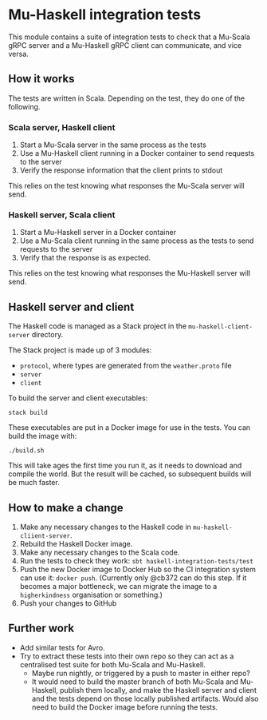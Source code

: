 # Mu-Haskell integration tests

This module contains a suite of integration tests to check that a Mu-Scala gRPC
server and a Mu-Haskell gRPC client can communicate, and vice versa.

## How it works

The tests are written in Scala. Depending on the test, they do one of the
following.

### Scala server, Haskell client

1. Start a Mu-Scala server in the same process as the tests
2. Use a Mu-Haskell client running in a Docker container to send requests to the
   server
3. Verify the response information that the client prints to stdout

This relies on the test knowing what responses the Mu-Scala server will send.

### Haskell server, Scala client

1. Start a Mu-Haskell server in a Docker container
2. Use a Mu-Scala client running in the same process as the tests to send
   requests to the server
3. Verify that the response is as expected.

This relies on the test knowing what responses the Mu-Haskell server will send.

## Haskell server and client

The Haskell code is managed as a Stack project in the `mu-haskell-client-server`
directory.

The Stack project is made up of 3 modules:

* `protocol`, where types are generated from the `weather.proto` file
* `server`
* `client`

To build the server and client executables:

```
stack build
```

These executables are put in a Docker image for use in the tests. You can build
the image with:

```
./build.sh
```

This will take ages the first time you run it, as it needs to download and
compile the world. But the result will be cached, so subsequent builds will be
much faster.

## How to make a change

1. Make any necessary changes to the Haskell code in `mu-haskell-cliient-server`.
2. Rebuild the Haskell Docker image.
3. Make any necessary changes to the Scala code.
4. Run the tests to check they work: `sbt haskell-integration-tests/test`
5. Push the new Docker image to Docker Hub so the CI integration system can use it: `docker push`.
   (Currently only @cb372 can do this step. If it becomes a major bottleneck, we
   can migrate the image to a `higherkindness` organisation or something.)
6. Push your changes to GitHub

## Further work

* Add similar tests for Avro.
* Try to extract these tests into their own repo so they can act as a
  centralised test suite for both Mu-Scala and Mu-Haskell.
    * Maybe run nightly, or triggered by a push to master in either repo?
    * It would need to build the master branch of both Mu-Scala and Mu-Haskell,
      publish them locally, and make the Haskell server and client and the tests
      depend on those locally published artifacts. Would also need to build the
      Docker image before running the tests.
